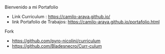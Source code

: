 Bienvenido a mi Portafolio 

- Link Curriculum : https://camilo-araya.github.io/
- link Portafolio de Trabajos: https://camilo-araya.github.io/portafolio.html

Fork

- https://github.com/pyro-nicolini/curriculum
- https://github.com/Bladesnecro/Curr-culum


